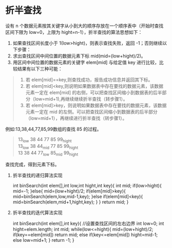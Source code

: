 # 折半查找
设有 n 个数据元素按其关键字从小到大的顺序存放在一个顺序表中（开始时查找区间下限为 low=0，上限为 hight=n-1），折半查找的算法思想如下：

1. 如果查找区间长度小于 1(low>hight)，则表示查找失败，返回 -1；否则继续以下步骤：
2. 求出查找区间中间位置的数据元素下标 mid(mid=(low+hight)/2)。
3. 用区间中间位置的数据元素的关键字 elem[mid] 与给定值 key 进行比较，比较结果有以下三种可能：
>1. 若 elem[mid]==key,则查找成功，报告成功信息并返回其下标。
>2. 若 elem[mid]<key,则说明如果数据表中存在要找的数据元素，该数据元素一定在 elem[mid] 的右侧，可以把查找区间缩小到数据表的后半部分（low=mid+1),再继续继续折半查找（转步骤1）。
>3. 若 elem[mid]>key，则说明如果数据表中存在要找的数据元素，该数据元素一定在 mid 的左侧。可以把查找区间缩小到数据表的后半部分（low=mid+1），再继续进行折半查找（转步骤1）。

例如:13,38,44,77,85,99数组的查找 85 的过程。<br/>
>13<sub>low</sub> 38 44 77 85 99<sub>hight</sub><br/>
>13<sub>low</sub> 38 44<sub>mid</sub> 77 85 99<sub>hight</sub><br/>
>13 38 44 77<sub>low</sub> 85<sub>mid</sub> 99<sub>hight</sub><br/>

查找完成，得到元素下标。

1. 折半查找的递归算法实现

    int binSearch(int elem[],int low,int hight,int key){
      int mid;
      if(low>hight){
        mid=-1;
      }else{
        mid=(low+hight)/2;
        if(elem[mid]>key){
          mid=binSearch(elem,low,mid-1,key);
        }else if(elem[mid]<key){
          mid=binSearch(elem,mid+1,hight,key);
        }
      }
      return mid;
    }

2. 折半查找的迭代算法实现

    int binSearch(int elem[],int key){
    		//设置查找区间的左右边界
    		int low=0;
    		int hight=elem.length;
    		int mid;
    		while(low<=hight){
    			mid=(low+hight)/2;
	    		if(key==elem[mid])
    				return mid;
    			else if(key<=elem[mid])
    				hight=mid-1;
    			else low=mid+1;
    		}
    		return -1;
    	}
